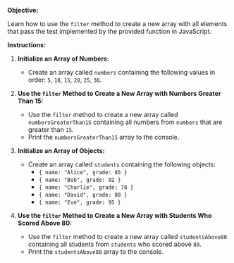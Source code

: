 <p><strong>Objective:</strong></p>
<p>Learn how to use the&nbsp;<code>filter</code> method to create a new array with all elements that pass the test implemented by the provided function in JavaScript.</p>
<p><strong>Instructions:</strong></p>
<ol>
<li>
<p><strong>Initialize an Array of Numbers:</strong></p>
<ul>
<li>Create an array called <code>numbers</code> containing the following values in order: <code>5</code>, <code>10</code>, <code>15</code>, <code>20</code>, <code>25</code>, <code>30</code>.</li>
</ul>
</li>
<li>
<p><strong>Use the <code>filter</code> Method to Create a New Array with Numbers Greater Than 15:</strong></p>
<ul>
<li>Use the <code>filter</code> method to create a new array called <code>numbersGreaterThan15</code> containing all numbers from <code>numbers</code> that are greater than <code>15</code>.</li>
<li>Print the <code>numbersGreaterThan15</code> array to the console.</li>
</ul>
</li>
<li>
<p><strong>Initialize an Array of Objects:</strong></p>
<ul>
<li>Create an array called <code>students</code> containing the following objects:
<ul>
<li><code>{ name: "Alice", grade: 85 }</code></li>
<li><code>{ name: "Bob", grade: 92 }</code></li>
<li><code>{ name: "Charlie", grade: 78 }</code></li>
<li><code>{ name: "David", grade: 88 }</code></li>
<li><code>{ name: "Eve", grade: 95 }</code></li>
</ul>
</li>
</ul>
</li>
<li>
<p><strong>Use the <code>filter</code> Method to Create a New Array with Students Who Scored Above 80:</strong></p>
<ul>
<li>Use the <code>filter</code> method to create a new array called <code>studentsAbove80</code> containing all students from <code>students</code> who scored above <code>80</code>.</li>
<li>Print the <code>studentsAbove80</code> array to the console.</li>
</ul>
</li>
</ol>